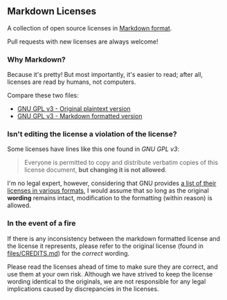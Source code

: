 
## Markdown Licenses

A collection of open source licenses in [Markdown format](http://daringfireball.net/projects/markdown/).

Pull requests with new licenses are always welcome!

### Why Markdown?

Because it's pretty! But most importantly, it's easier to read; after all, licenses are read by humans, not computers.

Compare these two files:

- [GNU GPL v3 - Original plaintext version](http://www.gnu.org/licenses/gpl-3.0.txt)
- [GNU GPL v3 - Markdown formatted version](files/gpl3.md)

### Isn't editing the license a violation of the license?

Some licenses have lines like this one found in _GNU GPL v3_:

> Everyone is permitted to copy and distribute verbatim copies of this license document, **but changing it is not allowed**.

I'm no legal expert, however, considering that GNU provides [a list of their licenses in various formats](http://www.gnu.org/licenses/#GPL), I would assume that so long as the original **wording** remains intact, modification to the formatting (within reason) is allowed.

### In the event of a fire

If there is any inconsistency between the markdown formatted license and the license it represents,
please refer to the original license (found in [files/CREDITS.md](files/CREDITS.md)) for the _correct_ wording.

Please read the licenses ahead of time to make sure they are correct, and use them at your own risk. Although we have strived to keep the license wording identical to the originals, we are not responsible for any legal implications caused by discrepancies in the licenses.
